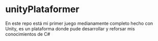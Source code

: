 # unityPlataformer

En este repo está mi primer juego medianamente completo hecho con Unity, es un plataforma donde pude
desarrollar y reforsar mis conocimientos de C#

